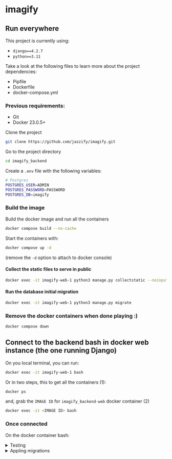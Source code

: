
# imagify

## Run everywhere

This project is currently using:
- `django==4.2.7`
- `python==3.11`

Take a look at the following files to learn more about the project dependencies:
- Pipfile
- Dockerfile
- docker-compose.yml

### Previous requirements:

-  Git
-  Docker 23.0.5+

Clone the project

```bash
git clone https://github.com/jazzify/imagify.git
```

Go to the project directory

```bash
cd imagify_backend
```

Create a `.env` file with the following variables:

```bash
# Postgres
POSTGRES_USER=ADMIN
POSTGRES_PASSWORD=PASSWORD
POSTGRES_DB=imagify
```

### Build the image
Build the docker image and run all the containers
```bash
docker compose build --no-cache
```
Start the containers with:
```bash
docker compose up -d
```
(remove the `-d` option to attach to docker console)

#### Collect the static files to serve in public
```bash
docker exec -it imagify-web-1 python3 manage.py collectstatic --noinput --clear
```
    
#### Run the database initial migration
```bash
docker exec -it imagify-web-1 python3 manage.py migrate
```

### Remove the docker containers when done playing :)
```bash
docker compose down
```

## Connect to the backend bash in docker web instance (the one running Django)
On you local terminal, you can run:
```bash
docker exec -it imagify-web-1 bash
```

Or in two steps, this to get all the containers (1):
```bash
docker ps
```

and, grab the `IMAGE ID` for `imagify_backend-web` docker container (2)

```bash
docker exec -it <IMAGE ID> bash
```


### Once connected

On the docker container bash:

<details>
  <summary>Testing</summary>
  ```bash
  pipenv run pytest
  ```
</details>

<details>
  <summary>Appling migrations</summary>

  Note: Migrations are applied automatically while using the `docker compose up` command via the `docker-entrypoint.sh` file
  
  ```bash
  python manage.py migrate
  ```
</details>
